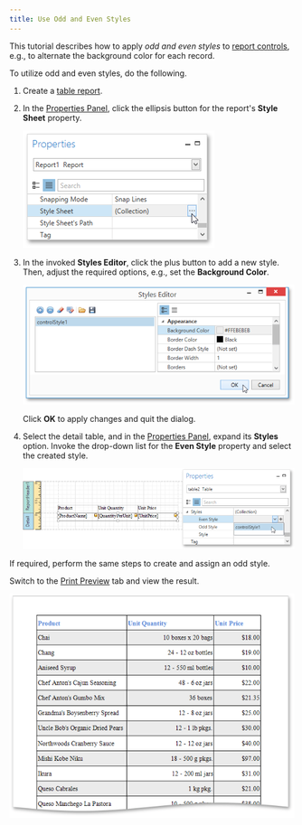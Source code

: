 ```yaml
---
title: Use Odd and Even Styles
---
```

This tutorial describes how to apply _odd and even styles_ to [report controls](../../../../../../interface-elements-for-desktop/articles/report-designer/report-designer-for-wpf/report-elements/report-controls.md), e.g., to alternate the background color for each record.

To utilize odd and even styles, do the following.
1. Create a [table report](../../../../../../interface-elements-for-desktop/articles/report-designer/report-designer-for-wpf/report-types/table-report.md).
2. In the [Properties Panel](../../../../../../interface-elements-for-desktop/articles/report-designer/report-designer-for-wpf/interface-elements/properties-panel.md), click the ellipsis button for the report's **Style Sheet** property.
	
	![EUD_WpfReportDesigner_OddEvenStyle_1](../../../../../images/Img123644.png)
3. In the invoked **Styles Editor**, click the plus button to add a new style. Then, adjust the required options, e.g., set the **Background Color**.
	
	![EUD_WpfReportDesigner_OddEvenStyle_2](../../../../../images/Img123645.png)
	
	Click **OK** to apply changes and quit the dialog.
4. Select the detail table, and in the [Properties Panel](../../../../../../interface-elements-for-desktop/articles/report-designer/report-designer-for-wpf/interface-elements/properties-panel.md), expand its **Styles** option. Invoke the drop-down list for the **Even Style** property and select the created style.
	
	![EUD_WpfReportDesigner_OddEvenStyle_3](../../../../../images/Img123646.png)

If required, perform the same steps to create and assign an odd style.

Switch to the [Print Preview](../../../../../../interface-elements-for-desktop/articles/report-designer/report-designer-for-wpf/document-preview.md) tab and view the result.

![EUD_WpfReportDersigner_TableReport_Result](../../../../../images/Img123474.png)